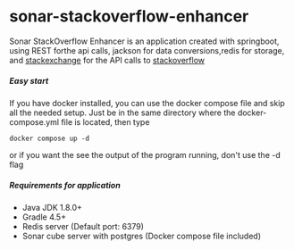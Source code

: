 # sonar-stackoverflow-enhancer
Sonar StackOverflow Enhancer is an application created with springboot, using REST forthe api calls, jackson for data conversions,redis for storage, and [stackexchange](https://stackexchange.com/) for the API calls to [stackoverflow](https://stackoverflow.com/)
##### Easy start 
If you have docker installed, you can use the docker compose file and skip all the needed setup. Just be in the same directory where the docker-compose.yml file is located, then type 
```
docker compose up -d 
```
or if you want the see the output of the program running, don't use the -d flag 

##### Requirements for application
* Java JDK 1.8.0+ 
* Gradle 4.5+
* Redis server (Default port: 6379)
* Sonar cube server with postgres (Docker compose file included)

